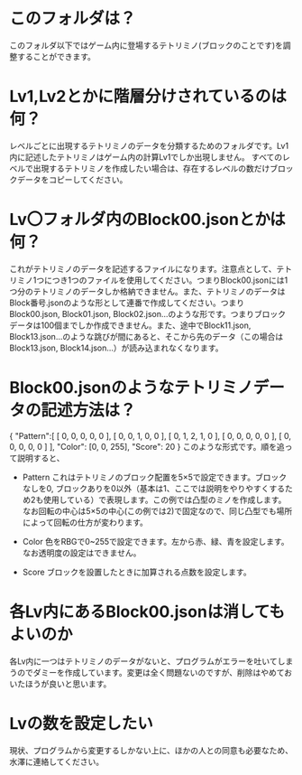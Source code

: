 # このフォルダは？
このフォルダ以下ではゲーム内に登場するテトリミノ(ブロックのことです)を調整することができます。

# Lv1,Lv2とかに階層分けされているのは何？
レベルごとに出現するテトリミノのデータを分類するためのフォルダです。Lv1内に記述したテトリミノはゲーム内の計算Lv1でしか出現しません。
すべてのレベルで出現するテトリミノを作成したい場合は、存在するレベルの数だけブロックデータをコピーしてください。

# Lv〇フォルダ内のBlock00.jsonとかは何？
これがテトリミノのデータを記述するファイルになります。注意点として、テトリミノ1つにつき1つのファイルを使用してください。つまりBlock00.jsonには1つ分のテトリミノのデータしか格納できません。また、テトリミノのデータはBlock番号.jsonのような形として連番で作成してください。つまりBlock00.json, Block01.json, Block02.json...のような形です。つまりブロックデータは100個までしか作成できません。また、途中でBlock11.json, Block13.json...のような跳びが間にあると、そこから先のデータ（この場合はBlock13.json, Block14.json...）が読み込まれなくなります。

# Block00.jsonのようなテトリミノデータの記述方法は？
{
    "Pattern":[
        [ 0, 0, 0, 0, 0 ],
        [ 0, 0, 1, 0, 0 ],
        [ 0, 1, 2, 1, 0 ],
        [ 0, 0, 0, 0, 0 ],
        [ 0, 0, 0, 0, 0 ]
    ],
    "Color": [0, 0, 255],
    "Score": 20
}
このような形式です。順を追って説明すると、
- Pattern
これはテトリミノのブロック配置を5×5で設定できます。ブロックなしを0, ブロックありを0以外（基本は1、ここでは説明をやりやすくするため2も使用している）で表現します。この例では凸型のミノを作成します。なお回転の中心は5×5の中心(この例では2)で固定なので、同じ凸型でも場所によって回転の仕方が変わります。

- Color
色をRBGで0~255で設定できます。左から赤、緑、青を設定します。なお透明度の設定はできません。

- Score
ブロックを設置したときに加算される点数を設定します。

# 各Lv内にあるBlock00.jsonは消してもよいのか
各Lv内に一つはテトリミノのデータがないと、プログラムがエラーを吐いてしまうのでダミーを作成しています。変更は全く問題ないのですが、削除はやめておいたほうが良いと思います。

# Lvの数を設定したい
現状、プログラムから変更するしかない上に、ほかの人との同意も必要なため、水澤に連絡してください。

